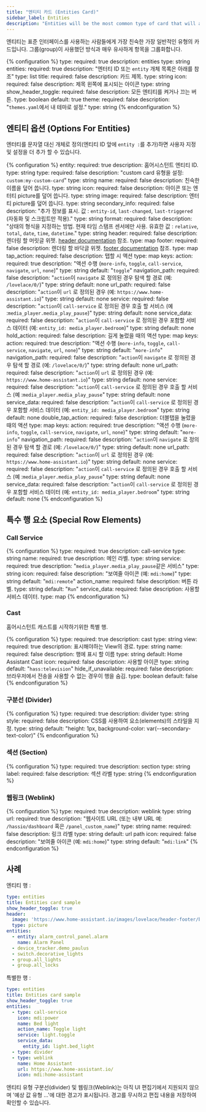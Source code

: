 ```yaml
---
title: "엔티티 카드 (Entities Card)"
sidebar_label: Entities
description: "Entities will be the most common type of card that will also be the most familiar to people using the standard interface. It groups items together very close to how groups used to do."
---
```


엔티티는 표준 인터페이스를 사용하는 사람들에게 가장 친숙한 가장 일반적인 유형의 카드입니다. 그룹(group)이 사용했던 방식과 매우 유사하게 항목을 그룹화합니다. 

{% configuration %}
type:
  required: true
  description: entities
  type: string
entities:
  required: true
  description: "엔터티 ID 또는 `entity` 개체 목록은 아래를 참조"
  type: list
title:
  required: false
  description: 카드 제목.
  type: string
icon:
  required: false
  description: 제목 왼쪽에 표시되는 아이콘
  type: string
show_header_toggle:
  required: false
  description: 모든 엔티티를 켜거나 끄는 버튼.
  type: boolean
  default: true
theme:
  required: false
  description: "`themes.yaml`에서 내 테마로 설정."
  type: string
{% endconfiguration %}

## 엔티티 옵션 (Options For Entities)

엔터티를 문자열 대신 개체로 정의(엔티티 ID 앞에 `entity :`를 추가)하면 사용자 지정 및 설정을 더 추가 할 수 있습니다.

{% configuration %}
entity:
  required: true
  description: 홈어시스턴트 엔티티 ID.
  type: string
type:
  required: false
  description: "custom card 유형을 설정: `custom:my-custom-card`"
  type: string
name:
  required: false
  description: 친숙한 이름을 덮어 씁니다.
  type: string
icon:
  required: false
  description: 아이콘 또는 엔터티 picture를 덮어 씁니다.
  type: string
image:
  required: false
  description: 엔터티  picture를 덮어 씁니다.
  type: string
secondary_info:
  required: false
  description: "추가 정보를 표시. 값 : `entity-id`, `last-changed`, `last-triggered` (자동화 및 스크립트만 적용)."
  type: string
format:
  required: false
  description: "상태의 형식을 지정하는 방법. 현재 타임 스탬프 센서에만 사용. 유효한 값 : `relative`, `total`, `date`, `time`, `datetime`."
  type: string
header:
  required: false
  description: 렌더링 할 머릿글 위젯. [header documentation](/lovelace/header-footer/) 참조.
  type: map
footer:
  required: false
  description: 렌더링 할 바닥글 위젯. [footer documentation](/lovelace/header-footer/) 참조.
  type: map
tap_action:
  required: false
  description: 탭할 시 액션
  type: map
  keys:
    action:
      required: true
      description: "액션 수행 (`more-info`, `toggle`, `call-service`, `navigate`, `url`, `none`)"
      type: string
      default: "`toggle`"
    navigation_path:
      required: false
      description: "`action`이 `navigate` 로 정의된 경우 탐색 할 경로 (예: `/lovelace/0/`)"
      type: string
      default: none
    url_path:
      required: false
      description: "`action`이 `url` 로 정의된 경우 (예: `https://www.home-assistant.io`)"
      type: string
      default: none
    service:
      required: false
      description: "`action`이 `call-service` 로 정의된 경우 호출 할 서비스 (예 :`media_player.media_play_pause`)"
      type: string
      default: none
    service_data:
      required: false
      description: "`action`이 `call-service` 로 정의된 경우 포함할 서비스 데이터 (예: `entity_id: media_player.bedroom`)"
      type: string
      default: none
hold_action:
  required: false
  description: 길게 눌렀을 때의 액션
  type: map
  keys:
    action:
      required: true
      description: "액션 수행 (`more-info`, `toggle`, `call-service`, `navigate`, `url`, `none`)"
      type: string
      default: "`more-info`"
    navigation_path:
      required: false
      description: "`action`이 `navigate` 로 정의된 경우 탐색 할 경로 (예: `/lovelace/0/`)"
      type: string
      default: none
    url_path:
      required: false
      description: "`action`이 `url` 로 정의된 경우 (예: `https://www.home-assistant.io`)"
      type: string
      default: none
    service:
      required: false
      description: "`action`이 `call-service` 로 정의된 경우 호출 할 서비스 (예 :`media_player.media_play_pause`"
      type: string
      default: none
    service_data:
      required: false
      description: "`action`이 `call-service` 로 정의된 경우 포함할 서비스 데이터 (예: `entity_id: media_player.bedroom`"
      type: string
      default: none
double_tap_action:
  required: false
  description: 더블탭을 눌렀을때의 액션
  type: map
  keys:
    action:
      required: true
      description: "액션 수행 (`more-info`, `toggle`, `call-service`, `navigate`, `url`, `none`)"
      type: string
      default: "`more-info`"
    navigation_path:
      required: false
      description: "`action`이 `navigate` 로 정의된 경우 탐색 할 경로 (예: `/lovelace/0/`)"
      type: string
      default: none
    url_path:
      required: false
      description: "`action`이 `url` 로 정의된 경우 (예: `https://www.home-assistant.io`)"
      type: string
      default: none
    service:
      required: false
      description: "`action`이 `call-service` 로 정의된 경우 호출 할 서비스 (예 :`media_player.media_play_pause`"
      type: string
      default: none
    service_data:
      required: false
      description: "`action`이 `call-service` 로 정의된 경우 포함할 서비스 데이터 (예: `entity_id: media_player.bedroom`"
      type: string
      default: none
{% endconfiguration %}

## 특수 행 요소 (Special Row Elements)

### Call Service

{% configuration %}
type:
  required: true
  description: call-service
  type: string
name:
  required: true
  description: 메인 라벨.
  type: string
service:
  required: true
  description: "`media_player.media_play_pause`같은 서비스"
  type: string
icon:
  required: false
  description: "보여줄 아이콘 (예: `mdi:home`)"
  type: string
  default: "`mdi:remote`"
action_name:
  required: false
  description: 버튼 라벨.
  type: string
  default: "`Run`"
service_data:
  required: false
  description: 사용할 서비스 데이터.
  type: map
{% endconfiguration %}

### Cast

홈어시스턴트 캐스트를 시작하기위한 특별 행.

{% configuration %}
type:
  required: true
  description: cast
  type: string
view:
  required: true
  description: 표시해야하는 View의 경로.
  type: string
name:
  required: false
  description: 행에 표시 할 이름
  type: string
  default: Home Assistant Cast
icon:
  required: false
  description: 사용할 아이콘
  type: string
  default: "`hass:television`"
hide_if_unavailable:
  required: false
  description: 브라우저에서 전송을 사용할 수 없는 경우이 행을 숨김. 
  type: boolean
  default: false
{% endconfiguration %}

### 구분선 (Divider)

{% configuration %}
type:
  required: true
  description: divider
  type: string
style:
  required: false
  description: CSS를 사용하여 요소(elements)의 스타일을 지정.
  type: string
  default: "height: 1px, background-color: var(--secondary-text-color)"
{% endconfiguration %}

### 섹션 (Section)

{% configuration %}
type:
  required: true
  description: section
  type: string
label:
  required: false
  description: 섹션 라벨
  type: string
{% endconfiguration %}

### 웹링크 (Weblink)

{% configuration %}
type:
  required: true
  description: weblink
  type: string
url:
  required: true
  description: "웹사이트 URL (또는 내부 URL 예: `/hassio/dashboard` 혹은 `/panel_custom_name`)"
  type: string
name:
  required: false
  description: 링크 라벨
  type: string
  default: url path
icon:
  required: false
  description: "보여줄 아이콘 (예: `mdi:home`)"
  type: string
  default: "`mdi:link`"
{% endconfiguration %}

## 사례

엔티티 행 :

```yaml
type: entities
title: Entities card sample
show_header_toggle: true
header:
  image: 'https://www.home-assistant.io/images/lovelace/header-footer/balloons-header.png'
  type: picture
entities:
  - entity: alarm_control_panel.alarm
    name: Alarm Panel
  - device_tracker.demo_paulus
  - switch.decorative_lights
  - group.all_lights
  - group.all_locks
```

특별한 행 :

```yaml
type: entities
title: Entities card sample
show_header_toggle: true
entities:
  - type: call-service
    icon: mdi:power
    name: Bed light
    action_name: Toggle light
    service: light.toggle
    service_data:
      entity_id: light.bed_light
  - type: divider
  - type: weblink
    name: Home Assistant
    url: https://www.home-assistant.io/
    icon: mdi:home-assistant
```

<div class='note'>
엔티티 유형 구분선(divider) 및 웹링크(Weblink)는 아직 UI ​​편집기에서 지원되지 않으며 '예상 값 유형 ...'에 대한 경고가 표시됩니다. 경고를 무시하고 편집 내용을 저장하여 확인할 수 있습니다.
</div>
